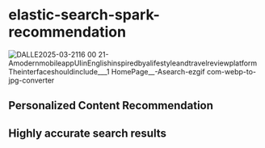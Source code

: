 # elastic-search-spark-recommendation
![DALLE2025-03-2116 00 21-AmodernmobileappUIinEnglishinspiredbyalifestyleandtravelreviewplatform Theinterfaceshouldinclude___1 __HomePage____-Asearch-ezgif com-webp-to-jpg-converter](https://github.com/user-attachments/assets/1ce9403d-1b97-4ac4-929a-577178447519)

## Personalized Content Recommendation

## Highly accurate search results
